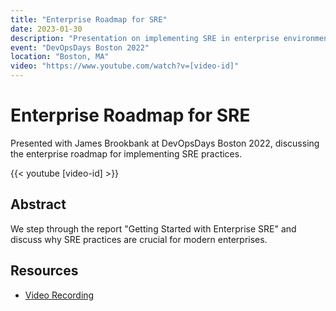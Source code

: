 ```yaml
---
title: "Enterprise Roadmap for SRE"
date: 2023-01-30
description: "Presentation on implementing SRE in enterprise environments"
event: "DevOpsDays Boston 2022"
location: "Boston, MA"
video: "https://www.youtube.com/watch?v=[video-id]"
---
```


# Enterprise Roadmap for SRE

Presented with James Brookbank at DevOpsDays Boston 2022, discussing the enterprise roadmap for implementing SRE practices.

{{< youtube [video-id] >}}

## Abstract

We step through the report "Getting Started with Enterprise SRE" and discuss why SRE practices are crucial for modern enterprises.

## Resources

- [Video Recording](https://www.youtube.com/watch?v=[video-id]) 